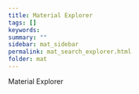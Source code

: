 ```yaml
---
title: Material Explorer
tags: []
keywords:
summary: ""
sidebar: mat_sidebar
permalink: mat_search_explorer.html
folder: mat
---
```


Material Explorer